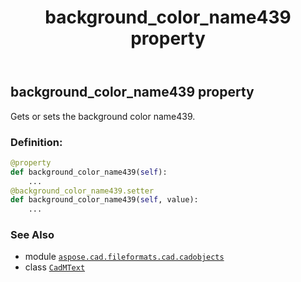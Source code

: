﻿---
title: background_color_name439 property
second_title: Aspose.CAD for Python via .NET API References
description: 
type: docs
weight: 220
url: /python-net/aspose.cad.fileformats.cad.cadobjects/cadmtext/background_color_name439/
is_root: false
---

## background_color_name439 property


Gets or sets the background color name439.
### Definition:
```python
@property
def background_color_name439(self):
    ...
@background_color_name439.setter
def background_color_name439(self, value):
    ...
```

### See Also
* module [`aspose.cad.fileformats.cad.cadobjects`](../../)
* class [`CadMText`](/cad/python-net/aspose.cad.fileformats.cad.cadobjects/cadmtext)
